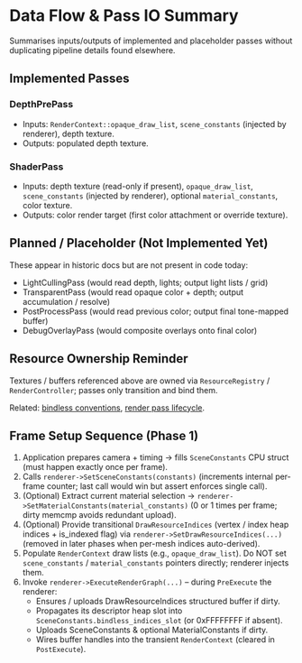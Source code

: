 # Data Flow & Pass IO Summary

Summarises inputs/outputs of implemented and placeholder passes without
duplicating pipeline details found elsewhere.

## Implemented Passes

### DepthPrePass

* Inputs: `RenderContext::opaque_draw_list`, `scene_constants` (injected by
  renderer), depth texture.
* Outputs: populated depth texture.

### ShaderPass

* Inputs: depth texture (read-only if present), `opaque_draw_list`,
  `scene_constants` (injected by renderer), optional `material_constants`, color
  texture.
* Outputs: color render target (first color attachment or override texture).

## Planned / Placeholder (Not Implemented Yet)

These appear in historic docs but are not present in code today:

* LightCullingPass (would read depth, lights; output light lists / grid)
* TransparentPass (would read opaque color + depth; output accumulation /
  resolve)
* PostProcessPass (would read previous color; output final tone-mapped buffer)
* DebugOverlayPass (would composite overlays onto final color)

## Resource Ownership Reminder

Textures / buffers referenced above are owned via `ResourceRegistry` /
`RenderController`; passes only transition and bind them.

Related: [bindless conventions](../bindless_conventions.md), [render pass
lifecycle](../render_pass_lifecycle.md).

## Frame Setup Sequence (Phase 1)

1. Application prepares camera + timing → fills `SceneConstants` CPU struct
   (must happen exactly once per frame).
2. Calls `renderer->SetSceneConstants(constants)` (increments internal per-frame
   counter; last call would win but assert enforces single call).
3. (Optional) Extract current material selection →
   `renderer->SetMaterialConstants(material_constants)` (0 or 1 times per frame;
   dirty memcmp avoids redundant upload).
4. (Optional) Provide transitional `DrawResourceIndices` (vertex / index heap
   indices + is_indexed flag) via `renderer->SetDrawResourceIndices(...)`
   (removed in later phases when per-mesh indices auto-derived).
5. Populate `RenderContext` draw lists (e.g., `opaque_draw_list`). Do NOT set
   `scene_constants` / `material_constants` pointers directly; renderer injects
   them.
6. Invoke `renderer->ExecuteRenderGraph(...)` – during `PreExecute` the
   renderer:
    * Ensures / uploads DrawResourceIndices structured buffer if dirty.
    * Propagates its descriptor heap slot into
      `SceneConstants.bindless_indices_slot` (or 0xFFFFFFFF if absent).
    * Uploads SceneConstants & optional MaterialConstants if dirty.
    * Wires buffer handles into the transient `RenderContext` (cleared in
      `PostExecute`).
